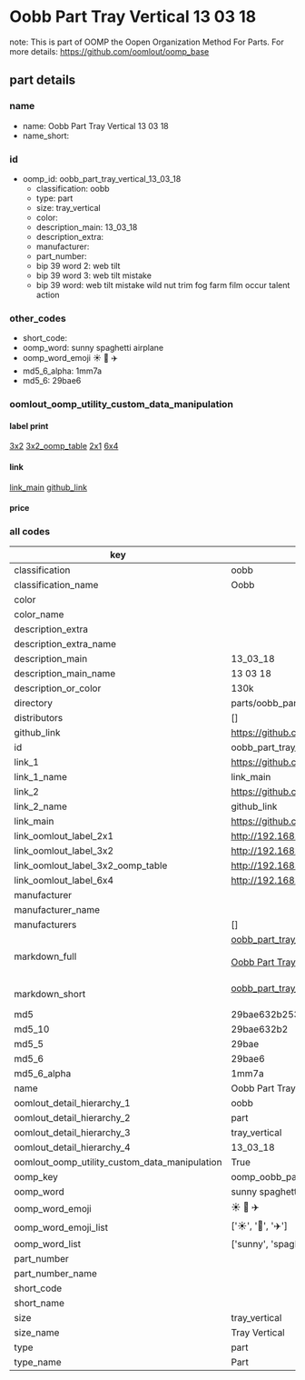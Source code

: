 # Oobb Part Tray Vertical 13 03 18  

note: This is part of OOMP the Oopen Organization Method For Parts. For more details: https://github.com/oomlout/oomp_base

##  part details





### name
* name: Oobb Part Tray Vertical 13 03 18
* name_short: 
### id
* oomp_id: oobb_part_tray_vertical_13_03_18
  * classification: oobb
  * type: part
  * size: tray_vertical
  * color: 
  * description_main: 13_03_18
  * description_extra: 
  * manufacturer: 
  * part_number: 
  * bip 39 word 2: web tilt
  * bip 39 word 3: web tilt mistake
  * bip 39 word: web tilt mistake wild nut trim fog farm film occur talent action

### other_codes
* short_code: 
* oomp_word: sunny spaghetti airplane
* oomp_word_emoji :sunny: :spaghetti: :airplane:
* md5_6_alpha: 1mm7a
* md5_6: 29bae6






### oomlout_oomp_utility_custom_data_manipulation
#### label print
[3x2](http://192.168.1.245:1112/?label=oomp%201mm7a)
[3x2_oomp_table](http://192.168.1.107:1112/?label=oomp%201mm7a)
[2x1](http://192.168.1.242:1112/?label=oomp%201mm7a)
[6x4](http://192.168.1.55:1112/?label=oomp%201mm7a)    

#### link

[link_main](https://github.com/oomlout/oomlout_oomp_current_version_messy/tree/main/parts/oobb_part_tray_vertical_13_03_18) [github_link](https://github.com/oomlout/oomlout_oomp_part_src/tree/main/parts/oobb_part_tray_vertical_13_03_18)                             

#### price







### all codes 
| key | value |  
| --- | --- |  
| classification | oobb |  
| classification_name | Oobb |  
| color |  |  
| color_name |  |  
| description_extra |  |  
| description_extra_name |  |  
| description_main | 13_03_18 |  
| description_main_name | 13 03 18 |  
| description_or_color | 130k |  
| directory | parts/oobb_part_tray_vertical_13_03_18 |  
| distributors | [] |  
| github_link | https://github.com/oomlout/oomlout_oomp_part_src/tree/main/parts/oobb_part_tray_vertical_13_03_18 |  
| id | oobb_part_tray_vertical_13_03_18 |  
| link_1 | https://github.com/oomlout/oomlout_oomp_current_version_messy/tree/main/parts/oobb_part_tray_vertical_13_03_18 |  
| link_1_name | link_main |  
| link_2 | https://github.com/oomlout/oomlout_oomp_part_src/tree/main/parts/oobb_part_tray_vertical_13_03_18 |  
| link_2_name | github_link |  
| link_main | https://github.com/oomlout/oomlout_oomp_current_version_messy/tree/main/parts/oobb_part_tray_vertical_13_03_18 |  
| link_oomlout_label_2x1 | http://192.168.1.242:1112/?label=oomp%201mm7a |  
| link_oomlout_label_3x2 | http://192.168.1.245:1112/?label=oomp%201mm7a |  
| link_oomlout_label_3x2_oomp_table | http://192.168.1.107:1112/?label=oomp%201mm7a |  
| link_oomlout_label_6x4 | http://192.168.1.55:1112/?label=oomp%201mm7a |  
| manufacturer |  |  
| manufacturer_name |  |  
| manufacturers | [] |  
| markdown_full | [oobb_part_tray_vertical_13_03_18](https://github.com/oomlout/oomlout_oomp_current_version_messy/tree/main/parts/oobb_part_tray_vertical_13_03_18)<br>[](https://github.com/oomlout/oomlout_oomp_current_version_messy/tree/main/parts/oobb_part_tray_vertical_13_03_18)<br>[Oobb Part Tray Vertical 13 03 18](https://github.com/oomlout/oomlout_oomp_current_version_messy/tree/main/parts/oobb_part_tray_vertical_13_03_18)<br><br> |  
| markdown_short | [oobb_part_tray_vertical_13_03_18](https://github.com/oomlout/oomlout_oomp_current_version_messy/tree/main/parts/oobb_part_tray_vertical_13_03_18)<br><br> |  
| md5 | 29bae632b2532b4ba2cbdfb11bf887c6 |  
| md5_10 | 29bae632b2 |  
| md5_5 | 29bae |  
| md5_6 | 29bae6 |  
| md5_6_alpha | 1mm7a |  
| name | Oobb Part Tray Vertical 13 03 18 |  
| oomlout_detail_hierarchy_1 | oobb |  
| oomlout_detail_hierarchy_2 | part |  
| oomlout_detail_hierarchy_3 | tray_vertical |  
| oomlout_detail_hierarchy_4 | 13_03_18 |  
| oomlout_oomp_utility_custom_data_manipulation | True |  
| oomp_key | oomp_oobb_part_tray_vertical_13_03_18 |  
| oomp_word | sunny spaghetti airplane |  
| oomp_word_emoji | :sunny: :spaghetti: :airplane: |  
| oomp_word_emoji_list | [':sunny:', ':spaghetti:', ':airplane:'] |  
| oomp_word_list | ['sunny', 'spaghetti', 'airplane'] |  
| part_number |  |  
| part_number_name |  |  
| short_code |  |  
| short_name |  |  
| size | tray_vertical |  
| size_name | Tray Vertical |  
| type | part |  
| type_name | Part |  
